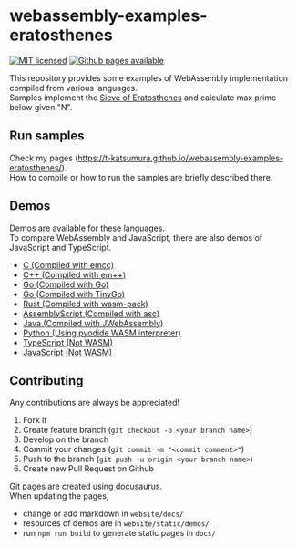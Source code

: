# webassembly-examples-eratosthenes

[![MIT licensed](https://img.shields.io/badge/license-MIT-blue.svg)](./LICENSE)
[![Github pages available](https://img.shields.io/badge/Github-Pages-brightgreen.svg)](https://t-katsumura.github.io/webassembly-examples-eratosthenes/)

This repository provides some examples of WebAssembly implementation compiled from various languages.  
Samples implement the [Sieve of Eratosthenes](https://en.wikipedia.org/wiki/Sieve_of_Eratosthenes) and calculate max prime below given "N".

## Run samples

Check my pages (https://t-katsumura.github.io/webassembly-examples-eratosthenes/).  
How to compile or how to run the samples are briefly described there.

## Demos

Demos are available for these languages.  
To compare WebAssembly and JavaScript, there are also demos of JavaScript and TypeScript.

- [C (Compiled with emcc)](https://t-katsumura.github.io/webassembly-examples-eratosthenes/demos/c/)
- [C++ (Compiled with em++)](https://t-katsumura.github.io/webassembly-examples-eratosthenes/demos/cpp/)
- [Go (Compiled with Go)](https://t-katsumura.github.io/webassembly-examples-eratosthenes/demos/go/)
- [Go (Compiled with TinyGo)](https://t-katsumura.github.io/webassembly-examples-eratosthenes/demos/tinygo/)
- [Rust (Compiled with wasm-pack)](https://t-katsumura.github.io/webassembly-examples-eratosthenes/demos/rust/)
- [AssemblyScript (Compiled with asc)](https://t-katsumura.github.io/webassembly-examples-eratosthenes/demos/assemblyscript/)
- [Java (Compiled with JWebAssembly)](https://t-katsumura.github.io/webassembly-examples-eratosthenes/demos/java-jwebassembly//)
- [Python (Using pyodide WASM interpreter)](https://t-katsumura.github.io/webassembly-examples-eratosthenes/demos/python/)
- [TypeScript (Not WASM)](https://t-katsumura.github.io/webassembly-examples-eratosthenes/demos/typescript/)
- [JavaScript (Not WASM)](https://t-katsumura.github.io/webassembly-examples-eratosthenes/demos/raw-javascript/)

## Contributing

Any contributions are always be appreciated!

1. Fork it
1. Create feature branch (`git checkout -b <your branch name>`)
1. Develop on the branch
1. Commit your changes (`git commit -m "<commit comment>"`)
1. Push to the branch (`git push -u origin <your branch name>`)
1. Create new Pull Request on Github

Git pages are created using [docusaurus](https://docusaurus.io/).  
When updating the pages,

- change or add markdown in `website/docs/`
- resources of demos are in `website/static/demos/`
- run `npm run build` to generate static pages in `docs/`
